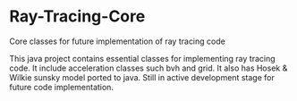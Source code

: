 # Ray-Tracing-Core
Core classes for future implementation of ray tracing code

This java project contains essential classes for implementing ray tracing code. It include acceleration classes such bvh and grid. 
It also has Hosek & Wilkie sunsky model ported to java. Still in active development stage for future code implementation.
